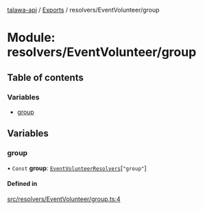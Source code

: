 [talawa-api](../README.md) / [Exports](../modules.md) / resolvers/EventVolunteer/group

# Module: resolvers/EventVolunteer/group

## Table of contents

### Variables

- [group](resolvers_EventVolunteer_group.md#group)

## Variables

### group

• `Const` **group**: [`EventVolunteerResolvers`](types_generatedGraphQLTypes.md#eventvolunteerresolvers)[``"group"``]

#### Defined in

[src/resolvers/EventVolunteer/group.ts:4](https://github.com/PalisadoesFoundation/talawa-api/blob/9fa6a1c/src/resolvers/EventVolunteer/group.ts#L4)
